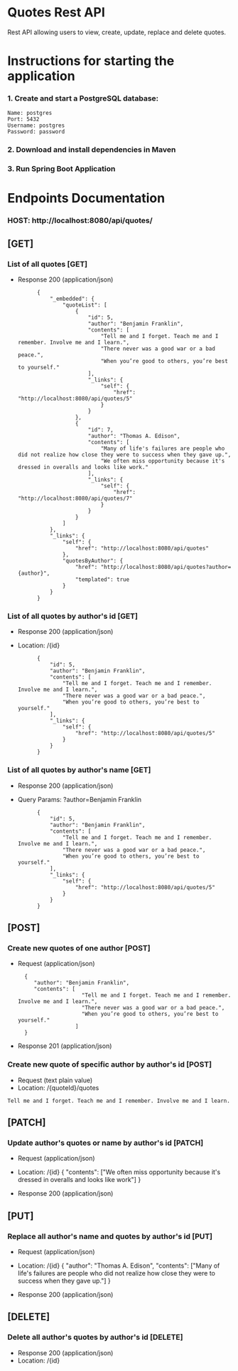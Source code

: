 # Quotes Rest API
Rest API allowing users to view, create, update, replace and delete quotes.

# Instructions for starting the application
### 1. Create and start a PostgreSQL database:
```
Name: postgres
Port: 5432
Username: postgres
Password: password
```
### 2. Download and install dependencies in Maven
### 3. Run Spring Boot Application



# Endpoints Documentation

### HOST: http://localhost:8080/api/quotes/

## [GET]

### List of all quotes [GET]

+ Response 200 (application/json)

            {
                "_embedded": {
                    "quoteList": [
                        {
                            "id": 5,
                            "author": "Benjamin Franklin",
                            "contents": [
                                "Tell me and I forget. Teach me and I remember. Involve me and I learn.",
                                "There never was a good war or a bad peace.",
                                "When you’re good to others, you’re best to yourself."
                            ],
                            "_links": {
                                "self": {
                                    "href": "http://localhost:8080/api/quotes/5"
                                }
                            }
                        },
                        {
                            "id": 7,
                            "author": "Thomas A. Edison",
                            "contents": [
                                "Many of life's failures are people who did not realize how close they were to success when they gave up.",
                                "We often miss opportunity because it's dressed in overalls and looks like work."
                            ],
                            "_links": {
                                "self": {
                                    "href": "http://localhost:8080/api/quotes/7"
                                }
                            }
                        }
                    ]
                },
                "_links": {
                    "self": {
                        "href": "http://localhost:8080/api/quotes"
                    },
                    "quotesByAuthor": {
                        "href": "http://localhost:8080/api/quotes?author={author}",
                        "templated": true
                    }
                }
            }
            
### List of all quotes by author's id [GET]

+ Response 200 (application/json)
+ Location: /{id}

            {
                "id": 5,
                "author": "Benjamin Franklin",
                "contents": [
                    "Tell me and I forget. Teach me and I remember. Involve me and I learn.",
                    "There never was a good war or a bad peace.",
                    "When you’re good to others, you’re best to yourself."
                ],
                "_links": {
                    "self": {
                        "href": "http://localhost:8080/api/quotes/5"
                    }
                }
            }
            
### List of all quotes by author's name [GET]

+ Response 200 (application/json)
+ Query Params: ?author=Benjamin Franklin

            {
                "id": 5,
                "author": "Benjamin Franklin",
                "contents": [
                    "Tell me and I forget. Teach me and I remember. Involve me and I learn.",
                    "There never was a good war or a bad peace.",
                    "When you’re good to others, you’re best to yourself."
                ],
                "_links": {
                    "self": {
                        "href": "http://localhost:8080/api/quotes/5"
                    }
                }
            }

## [POST]

### Create new quotes of one author [POST]

+ Request (application/json)

        {
           "author": "Benjamin Franklin",
           "contents": [
                          "Tell me and I forget. Teach me and I remember. Involve me and I learn.", 
                          "There never was a good war or a bad peace.", 
                          "When you’re good to others, you’re best to yourself."
                        ]
        }

+ Response 201 (application/json)

### Create new quote of specific author by author's id [POST]

+ Request (text plain value)
+ Location: /{quoteId}/quotes

```
Tell me and I forget. Teach me and I remember. Involve me and I learn.
```


## [PATCH]
### Update author's quotes or name by author's id [PATCH]
+ Request (application/json)
+ Location: /{id}
            {
                "contents": ["We often miss opportunity because it's dressed in overalls and looks like work"]
            }


+ Response 200 (application/json)

## [PUT]
### Replace all author's name and quotes by author's id [PUT]
+ Request (application/json)
+ Location: /{id}
            {
                "author": "Thomas A. Edison",
                "contents": ["Many of life's failures are people who did not realize how close they were to success when they gave up."]
            }

+ Response 200 (application/json)

## [DELETE]
### Delete all author's quotes by author's id [DELETE]
+ Response 200 (application/json)
+ Location: /{id}
